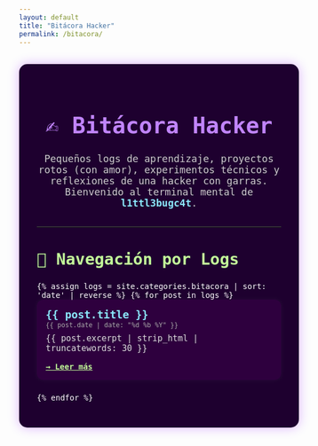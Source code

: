 ```yaml
---
layout: default
title: "Bitácora Hacker"
permalink: /bitacora/
---
```


<div style="max-width: 900px; margin: 2rem auto; padding: 2rem; background: #1e002f; border-radius: 15px; box-shadow: 0 0 20px rgba(140, 0, 255, 0.3); color: #fff; font-family: 'Fira Code', monospace;">

  <h1 style="text-align: center; font-size: 2.5rem; color: #c084fc;">✍️ Bitácora Hacker</h1>
  <p style="text-align: center; font-size: 1.1rem; color: #ccc; margin-bottom: 2rem;">
    Pequeños logs de aprendizaje, proyectos rotos (con amor), experimentos técnicos y reflexiones de una hacker con garras.  
    Bienvenido al terminal mental de <strong style="color: #8be9fd;">l1ttl3bugc4t</strong>.
  </p>

  <hr style="border: none; border-top: 1px solid #444; margin-bottom: 2rem;">

  <h2 style="font-size: 1.8rem; color: #c3ff99;">🧭 Navegación por Logs</h2>

  <ul style="list-style: none; padding-left: 0;">
    {% assign logs = site.categories.bitacora | sort: 'date' | reverse %}
    {% for post in logs %}
      <li style="margin-bottom: 1.5rem; padding: 1rem; background: #2e003e; border-radius: 12px; box-shadow: 0 0 10px rgba(255,255,255,0.05);">
        <a href="{{ post.url | relative_url }}" style="font-size: 1.2rem; color: #8be9fd; font-weight: bold; text-decoration: none;">
          {{ post.title }}
        </a><br>
        <small style="color: #aaa;">{{ post.date | date: "%d %b %Y" }}</small><br>
        <p style="color: #ddd; font-size: 0.95rem; margin-top: 0.5rem;">
          {{ post.excerpt | strip_html | truncatewords: 30 }}
        </p>
        <a href="{{ post.url | relative_url }}" style="color: #c3ff99; font-weight: bold;">→ Leer más</a>
      </li>
    {% endfor %}
  </ul>

</div>
